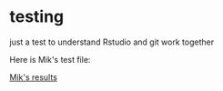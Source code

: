 # testing
just a test to understand Rstudio and git work together

Here is Mik's test file:

[Mik's results](mik-test.Rmd)
